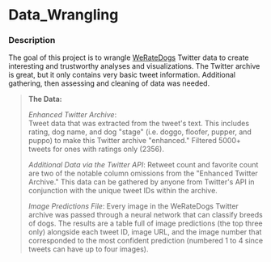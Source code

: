 # Data_Wrangling

### Description

The goal of this project is to wrangle [WeRateDogs](https://twitter.com/dog_rates?ref_src=twsrc%5Egoogle%7Ctwcamp%5Eserp%7Ctwgr%5Eauthor) Twitter data to create interesting and trustworthy analyses and visualizations. The Twitter archive is great, but it only contains very basic tweet information. Additional gathering, then assessing and cleaning of data was needed.

> **The Data:**
> 
> *Enhanced Twitter Archive*:<br>Tweet data that was extracted from the tweet's text. This includes rating, dog name, and dog "stage" (i.e. doggo, floofer, pupper, and puppo) to make this Twitter archive "enhanced." Filtered 5000+ tweets for ones with ratings only (2356).
> 
> *Additional Data via the Twitter API*:
> Retweet count and favorite count are two of the notable column omissions from the "Enhanced Twitter Archive." This data can be gathered by anyone from Twitter's API in conjunction with the unique tweet IDs within the archive.
> 
> *Image Predictions File*:
> Every image in the WeRateDogs Twitter archive was passed through a neural network that can classify breeds of dogs. The results are a table full of image predictions (the top three only) alongside each tweet ID, image URL, and the image number that corresponded to the most confident prediction (numbered 1 to 4 since tweets can have up to four images).
